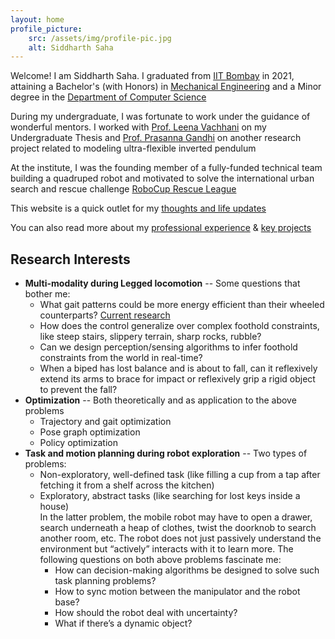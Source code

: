 ```yaml
---
layout: home
profile_picture:
    src: /assets/img/profile-pic.jpg
    alt: Siddharth Saha
---
```


Welcome! I am Siddharth Saha. I graduated from [IIT Bombay](https://www.iitb.ac.in/) in 2021, attaining a Bachelor's (with Honors) in [Mechanical Engineering](https://www.me.iitb.ac.in/) and a Minor degree in the [Department of Computer Science](https://www.cse.iitb.ac.in/)

During my undergraduate, I was fortunate to work under the guidance of wonderful mentors. I worked with [Prof. Leena Vachhani](https://www.sc.iitb.ac.in/~leena/) on my Undergraduate Thesis and [Prof. Prasanna Gandhi](https://www.me.iitb.ac.in/~gandhi/) on another research project related to modeling ultra-flexible inverted pendulum

At the institute, I was the founding member of a fully-funded technical team building a quadruped robot and motivated to solve the international urban search and rescue challenge [RoboCup Rescue League](https://www.robocup.org/leagues/10)

This website is a quick outlet for my [thoughts and life updates](blog)

You can also read more about my [professional experience](work) & [key projects](project)



## Research Interests
<!-- My research interests lie at the intersection of exploration, optimization, trajectory planning, and SLAM. -->

- **Multi-modality during Legged locomotion** -- Some questions that bother me: 
    + What gait patterns could be more energy efficient than their wheeled counterparts? [Current research](https://www.researchgate.net/publication/332374021_Leg_Trajectory_Planning_for_Quadruped_Robots_with_High-Speed_Trot_Gait)
    + How does the control generalize over complex foothold constraints, like steep stairs, slippery terrain, sharp rocks, rubble? 
    + Can we design perception/sensing algorithms to infer foothold constraints from the world in real-time? 
    + When a biped has lost balance and is about to fall, can it reflexively extend its arms to brace for impact or reflexively grip a rigid object to prevent the fall?
- **Optimization** -- Both theoretically and as application to the above problems
    + Trajectory and gait optimization
    + Pose graph optimization
    + Policy optimization
- **Task and motion planning during robot exploration** -- Two types of problems:
    + Non-exploratory, well-defined task (like filling a cup from a tap after fetching it from a shelf across the kitchen)
    + Exploratory, abstract tasks (like searching for lost keys inside a house)  
    In the latter problem, the mobile robot may have to open a drawer, search underneath a heap of clothes, twist the doorknob to search another room, etc. The robot does not just passively understand the environment but “actively” interacts with it to learn more. The following questions on both above problems fascinate me:
        * How can decision-making algorithms be designed to solve such task planning problems? 
        * How to sync motion between the manipulator and the robot base? 
        * How should the robot deal with uncertainty? 
        * What if there’s a dynamic object?


